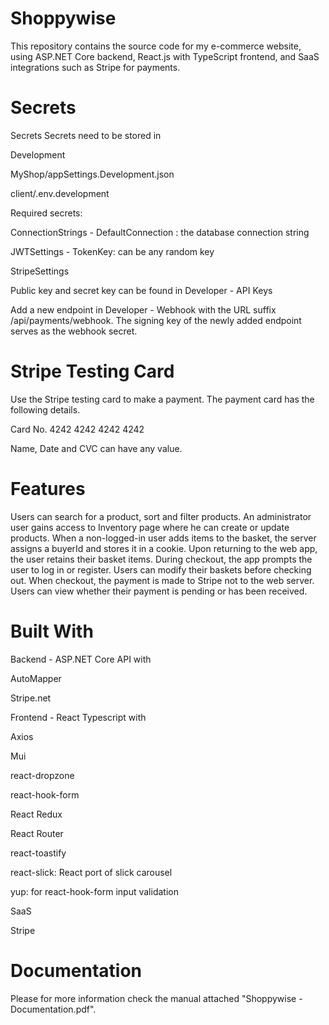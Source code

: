 # Shoppywise

This repository contains the source code for my e-commerce website, using ASP.NET Core backend, React.js with TypeScript frontend, and SaaS integrations such as Stripe for payments.

# Secrets
Secrets
Secrets need to be stored in

Development

MyShop/appSettings.Development.json

client/.env.development

Required secrets:

ConnectionStrings - DefaultConnection : the database connection string

JWTSettings - TokenKey: can be any random key

StripeSettings

Public key and secret key can be found in Developer - API Keys

Add a new endpoint in Developer - Webhook with the URL suffix /api/payments/webhook. The signing key of the newly added endpoint serves as the webhook secret.

# Stripe Testing Card
Use the Stripe testing card to make a payment. The payment card has the following details.

Card No. 4242 4242 4242 4242

Name, Date and CVC can have any value.

# Features

Users can search for a product, sort and filter products.
An administrator user gains access to Inventory page where he can create or update products.
When a non-logged-in user adds items to the basket, the server assigns a buyerId and stores it in a cookie. Upon returning to the web app, the user retains their basket items. During checkout, the app prompts the user to log in or register.
Users can modify their baskets before checking out.
When checkout, the payment is made to Stripe not to the web server.
Users can view whether their payment is pending or has been received.

# Built With

Backend - ASP.NET Core API with

AutoMapper

Stripe.net

Frontend - React Typescript with

Axios

Mui

react-dropzone

react-hook-form

React Redux

React Router

react-toastify

react-slick: React port of slick carousel

yup: for react-hook-form input validation

SaaS

Stripe

# Documentation

Please for more information check the manual attached "Shoppywise - Documentation.pdf".
